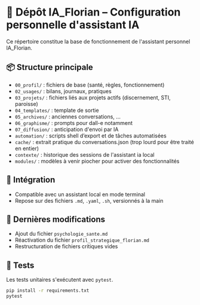 # 📁 Dépôt IA_Florian – Configuration personnelle d'assistant IA

Ce répertoire constitue la base de fonctionnement de l'assistant personnel IA_Florian.

## 📦 Structure principale

- `00_profil/` : fichiers de base (santé, règles, fonctionnement)
- `02_usages/` : bilans, journaux, pratiques
- `03_projets/` : fichiers liés aux projets actifs (discernement, STI, paroisse)
- `04_templates/` : template de sortie
- `05_archives/` : anciennes conversations, ...
- `06_graphisme/` : prompts pour dall-e notamment
- `07_diffusion/` : anticipation d'envoi par IA
- `automation/` : scripts shell d’export et de tâches automatisées
- `cache/` : extrait pratique du conversations.json (trop lourd pour être traité en entier)
- `contexte/` : historique des sessions de l'assistant ia local
- `modules/` : modèles à venir piocher pour activer des fonctionnalités

## 🔧 Intégration

- Compatible avec un assistant local en mode terminal
- Repose sur des fichiers `.md`, `.yaml`, `.sh`, versionnés à la main

## 🧠 Dernières modifications

- Ajout du fichier `psychologie_sante.md`
- Réactivation du fichier `profil_strategique_florian.md`
- Restructuration de fichiers critiques vides

## 🧪 Tests

Les tests unitaires s'exécutent avec `pytest`.

```bash
pip install -r requirements.txt
pytest
```
